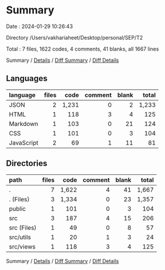 # Summary

Date : 2024-01-29 10:26:43

Directory /Users/vakhariaheet/Desktop/personal/SEP/T2

Total : 7 files,  1622 codes, 4 comments, 41 blanks, all 1667 lines

Summary / [Details](details.md) / [Diff Summary](diff.md) / [Diff Details](diff-details.md)

## Languages
| language | files | code | comment | blank | total |
| :--- | ---: | ---: | ---: | ---: | ---: |
| JSON | 2 | 1,231 | 0 | 2 | 1,233 |
| HTML | 1 | 118 | 3 | 4 | 125 |
| Markdown | 1 | 103 | 0 | 21 | 124 |
| CSS | 1 | 101 | 0 | 3 | 104 |
| JavaScript | 2 | 69 | 1 | 11 | 81 |

## Directories
| path | files | code | comment | blank | total |
| :--- | ---: | ---: | ---: | ---: | ---: |
| . | 7 | 1,622 | 4 | 41 | 1,667 |
| . (Files) | 3 | 1,334 | 0 | 23 | 1,357 |
| public | 1 | 101 | 0 | 3 | 104 |
| src | 3 | 187 | 4 | 15 | 206 |
| src (Files) | 1 | 49 | 0 | 8 | 57 |
| src/utils | 1 | 20 | 1 | 3 | 24 |
| src/views | 1 | 118 | 3 | 4 | 125 |

Summary / [Details](details.md) / [Diff Summary](diff.md) / [Diff Details](diff-details.md)